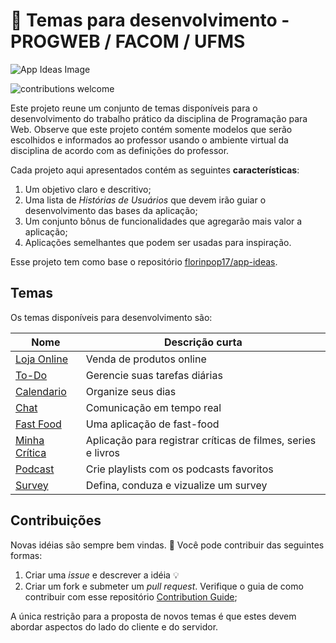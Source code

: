 # :ledger: Temas para desenvolvimento - PROGWEB / FACOM / UFMS

![App Ideas Image](./app-ideas.png)

![contributions welcome](https://img.shields.io/badge/contributions-welcome-brightgreen.svg?style=flat)

Este projeto reune um conjunto de temas disponíveis para o desenvolvimento do trabalho prático da disciplina de Programação para Web. Observe que este projeto contém somente modelos que serão escolhidos e informados ao professor usando o ambiente virtual da disciplina de acordo com as definições do professor.

Cada projeto aqui apresentados contém as seguintes **características**:

1. Um objetivo claro e descritivo;
2. Uma lista de _Histórias de Usuários_ que devem irão guiar o desenvolvimento das bases da aplicação;
3. Um conjunto bônus de funcionalidades que agregarão mais valor a aplicação;
4. Aplicações semelhantes que podem ser usadas para inspiração.

Esse projeto tem como base o repositório [florinpop17/app-ideas](https://github.com/florinpop17/app-ideas).

## Temas

Os temas disponíveis para desenvolvimento são:

| Nome                                    | Descrição curta                                              |
| --------------------------------------- | ------------------------------------------------------------ |
| [Loja Online](./temas/loja-online.md)   | Venda de produtos online                                     |
| [To-Do](./temas/to-do-app.md)           | Gerencie suas tarefas diárias                                |
| [Calendario](./temas/calendario.md)     | Organize seus dias                                           |
| [Chat](./temas/chat-app.md)             | Comunicação em tempo real                                    |
| [Fast Food](./temas/fast-food-app.md)   | Uma aplicação de fast-food                                   |
| [Minha Crítica](./temas/critica-app.md) | Aplicação para registrar críticas de filmes, series e livros |
| [Podcast](./temas/my-podcast-app.md)    | Crie playlists com os podcasts favoritos                     |
| [Survey](./temas/survey-app.md)         | Defina, conduza e vizualize um survey                        |

## Contribuições

Novas idéias são sempre bem vindas. :pray: Você pode contribuir das seguintes formas:

1. Criar uma _issue_ e descrever a idéia :bulb:
2. Criar um fork e submeter um _pull request_. Verifique o guia de como contribuir com esse repositório [Contribution Guide](./CONTRIBUTING.md);

A única restrição para a proposta de novos temas é que estes devem abordar aspectos do lado do cliente e do servidor.
